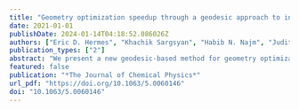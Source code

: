 ```yaml
---
title: "Geometry optimization speedup through a geodesic approach to internal coordinates"
date: 2021-01-01
publishDate: 2024-01-14T04:18:52.086026Z
authors: ["Eric D. Hermes", "Khachik Sargsyan", "Habib N. Najm", "Judit Zádor"]
publication_types: ["2"]
abstract: "We present a new geodesic-based method for geometry optimization in a basis set of redundant internal coordinates. Our method updates the molecular geometry by following the geodesic generated by a displacement vector on the internal coordinate manifold, which dramatically reduces the number of steps required to converge to a minimum. Our method can be implemented in any existing optimization code, requiring only implementation of derivatives of the Wilson B-matrix and the ability to numerically solve an ordinary differential equation."
featured: false
publication: "*The Journal of Chemical Physics*"
url_pdf: "https://doi.org/10.1063/5.0060146"
doi: "10.1063/5.0060146"
---
```


